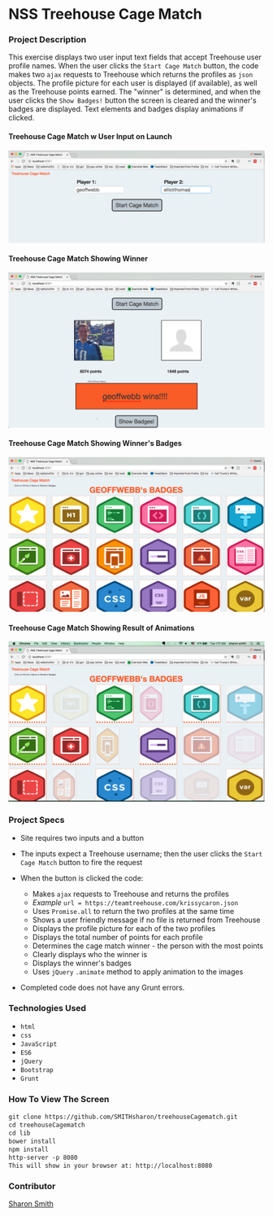 # NSS Treehouse Cage Match

### Project Description 

This exercise displays two user input text fields that accept Treehouse user profile names. When the user clicks the `Start Cage Match` button, the code makes two `ajax` requests to Treehouse which returns the profiles as `json` objects. The profile picture for each user is displayed (if available), as well as the Treehouse points earned. The "winner" is determined, and when the user clicks the `Show Badges!` button the screen is cleared and the winner's badges are displayed. Text elements and badges display animations if clicked. 

#### Treehouse Cage Match w User Input on Launch 
![Treehouse Cage Match w User Input on Launch](https://raw.githubusercontent.com/SMITHsharon/treehouseCagematch/screens/screens/Treehouse%20Cage%20Match%20on%20Launch%20w%20User%20Input.png)

#### Treehouse Cage Match Showing Winner
![Treehouse Cage Match Showing Winner](https://raw.githubusercontent.com/SMITHsharon/treehouseCagematch/screens/screens/Treehouse%20Cage%20Match%20Winner.png)

#### Treehouse Cage Match Showing Winner's Badges
![Treehouse Cage Match Showing Winner's Badges](https://raw.githubusercontent.com/SMITHsharon/treehouseCagematch/screens/screens/Treehouse%20Cage%20Match%20Winner%20Badges.png)

#### Treehouse Cage Match Showing Result of Animations
![Treehouse Cage Match Showing Animations](https://raw.githubusercontent.com/SMITHsharon/treehouseCagematch/screens/screens/Treehouse%20Cage%20Match%20Badge%20Animations.png)


### Project Specs
- Site requires two inputs and a button
- The inputs expect a Treehouse username; then the user clicks the `Start Cage Match` button to fire the request
- When the button is clicked the code: 
	- 	Makes `ajax` requests to Treehouse and returns the profiles
	-	*Example* `url = https://teamtreehouse.com/krissycaron.json`
	-	Uses `Promise.all` to return the two profiles at the same time
	-	Shows a user friendly message if no file is returned from Treehouse
	-	Displays the profile picture for each of the two profiles
	-	Displays the total number of points for each profile
	-	Determines the cage match winner - the person with the most points
	-	Clearly displays who the winner is
	-	Displays the winner's badges
	-	Uses `jQuery` `.animate` method to apply animation to the images

- Completed code does not have any Grunt errors.


### Technologies Used
- `html`
- `css`
- `JavaScript`
- `ES6`
- `jQuery`
- `Bootstrap`
- `Grunt`


### How To View The Screen 
```
git clone https://github.com/SMITHsharon/treehouseCagematch.git
cd treehouseCagematch
cd lib
bower install
npm install
http-server -p 8080
This will show in your browser at: http://localhost:8080
```


### Contributor
[Sharon Smith](https://github.com/SMITHsharon)


